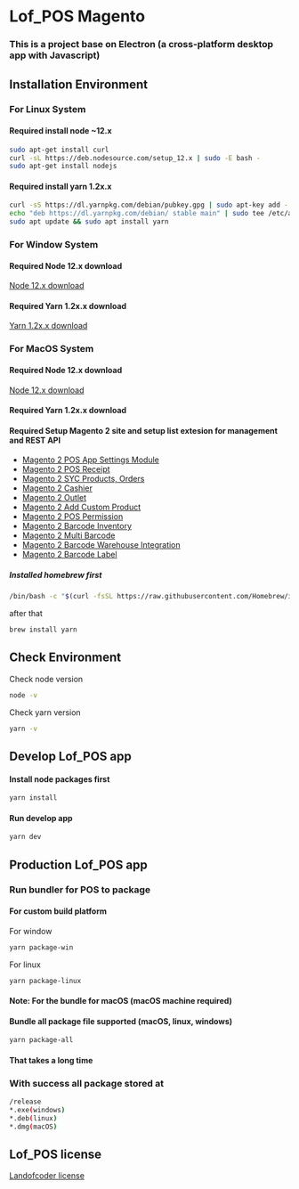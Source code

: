 # Lof_POS Magento
### This is a project base on Electron (a cross-platform desktop app with Javascript)
## Installation Environment

### For Linux System

#### Required install node ~12.x

```bash
sudo apt-get install curl
curl -sL https://deb.nodesource.com/setup_12.x | sudo -E bash -
sudo apt-get install nodejs
```


#### Required install yarn 1.2x.x

```bash
curl -sS https://dl.yarnpkg.com/debian/pubkey.gpg | sudo apt-key add -
echo "deb https://dl.yarnpkg.com/debian/ stable main" | sudo tee /etc/apt/sources.list.d/yarn.list
sudo apt update && sudo apt install yarn
```
### For Window System
#### Required Node 12.x download
[Node 12.x download](https://nodejs.org/dist/latest-v12.x/win-x64/node.exe)

#### Required Yarn 1.2x.x download
[Yarn 1.2x.x download](https://classic.yarnpkg.com/latest.msi)

### For MacOS System
#### Required Node 12.x download
[Node 12.x download](https://nodejs.org/dist/latest-v12.x/node-v12.20.0.pkg)

#### Required Yarn 1.2x.x download

#### Required Setup Magento 2 site and setup list extesion for management and REST API

- [Magento 2 POS App Settings Module](https://github.com/landofcoder/module-pos-pos-setting)
- [Magento 2 POS Receipt](https://github.com/landofcoder/module-pos-receipt)
- [Magento 2 SYC Products, Orders](https://github.com/landofcoder/module-pos-pos-sync)
- [Magento 2 Cashier](https://github.com/landofcoder/module-pos-cashier)
- [Magento 2 Outlet](https://github.com/landofcoder/module-pos-outlet)
- [Magento 2 Add Custom Product](https://github.com/landofcoder/module-pos-custom-product)
- [Magento 2 POS Permission](https://github.com/landofcoder/module-pos-permission)
- [Magento 2 Barcode Inventory](https://github.com/landofcoder/module-pos-barcode-inventory)
- [Magento 2 Multi Barcode](https://github.com/landofcoder/module-pos-multi-barcode)
- [Magento 2 Barcode Warehouse Integration](https://github.com/landofcoder/module-pos-barcode-warehouse-integration)
- [Magento 2 Barcode Label](https://github.com/landofcoder/module-pos-barcode-label)


##### Installed homebrew first

```bash
/bin/bash -c "$(curl -fsSL https://raw.githubusercontent.com/Homebrew/install/HEAD/install.sh)
```
after that
```bash
brew install yarn
```


## Check Environment

Check node version 
```bash
node -v 
```
Check yarn version 
```bash
yarn -v 
```


## Develop Lof_POS app 

#### Install node packages first
```bash
yarn install
```

#### Run develop app

```bash
yarn dev
```

## Production Lof_POS app

### Run bundler for POS to package

#### For custom build platform

For window
```bash
yarn package-win
```

For linux
```bash
yarn package-linux
```


#### Note: For the bundle for macOS (macOS machine required)
 
#### Bundle all package file supported (macOS, linux, windows)
```bash
yarn package-all
``` 
#### That takes a long time



### With success all package stored at 

```bash
/release
*.exe(windows)
*.deb(linux)
*.dmg(macOS)
```


## Lof_POS license 
[Landofcoder license](https://landofcoder.com/license)
